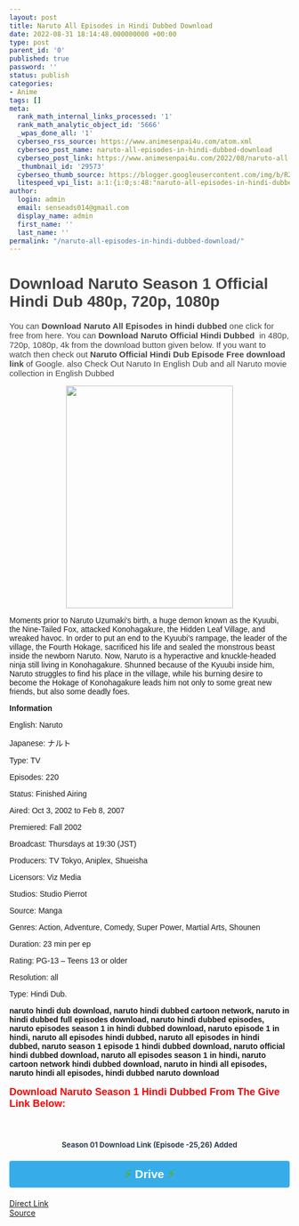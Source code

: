 ```yaml
---
layout: post
title: Naruto All Episodes in Hindi Dubbed Download
date: 2022-08-31 18:14:48.000000000 +00:00
type: post
parent_id: '0'
published: true
password: ''
status: publish
categories:
- Anime
tags: []
meta:
  rank_math_internal_links_processed: '1'
  rank_math_analytic_object_id: '5666'
  _wpas_done_all: '1'
  cyberseo_rss_source: https://www.animesenpai4u.com/atom.xml
  cyberseo_post_name: naruto-all-episodes-in-hindi-dubbed-download
  cyberseo_post_link: https://www.animesenpai4u.com/2022/08/naruto-all-episodes-in-hindi-dubbed.html
  _thumbnail_id: '29573'
  cyberseo_thumb_source: https://blogger.googleusercontent.com/img/b/R29vZ2xl/AVvXsEiHgk9Z3y-XY0xCFkDnOm13CTHTcu3LOoME3FuGr8G1oAjwLV6f2MVZdl7q8B0MsVlIJBiiZ4z-bw1Msz0DFOHWJRNDCT8BecT2WE3zP5mgjbkaX23jXiuHd0FOVv2A7MuTq8rf6r1OM82Ltim8E1NWAOHyeHNaNRASCDnuSskjCcz50wJ7lRQl0e87/w300-h400/IMG_20220821_111241.jpg
  litespeed_vpi_list: a:1:{i:0;s:48:"naruto-all-episodes-in-hindi-dubbed-download.jpg";}
author:
  login: admin
  email: senseads014@gmail.com
  display_name: admin
  first_name: ''
  last_name: ''
permalink: "/naruto-all-episodes-in-hindi-dubbed-download/"
---
```

<h1 style="text-align: left;"><span style="color: #444444; font-family: arial;">Download Naruto Season 1 Official Hindi Dub 480p, 720p, 1080p</span></h1>
<p><span style="background: 0px 0px white; border: 0px; color: #444444; font-family: arial; font-size: 15px; outline: 0px; padding: 0px; vertical-align: baseline;">You can&nbsp;</span><b style="background: 0px 0px rgb(255, 255, 255); border: 0px; color: #444444; font-family: arial; font-size: 15px; outline: 0px; padding: 0px; vertical-align: baseline;">Download Naruto All Episodes in hindi dubbed</b><span style="background: 0px 0px white; border: 0px; color: #444444; font-family: arial; font-size: 15px; outline: 0px; padding: 0px; vertical-align: baseline;">&nbsp;one click for free from here. You can&nbsp;</span><b style="background: 0px 0px rgb(255, 255, 255); border: 0px; color: #444444; font-family: arial; font-size: 15px; outline: 0px; padding: 0px; vertical-align: baseline;">Download Naruto Official Hindi Dubbed&nbsp;</b><span style="background: 0px 0px white; border: 0px; color: #444444; font-family: arial; font-size: 15px; outline: 0px; padding: 0px; vertical-align: baseline;">&nbsp;in 480p, 720p, 1080p, 4k from the download button given below. If you want to watch then check out</span><b style="background: 0px 0px rgb(255, 255, 255); border: 0px; color: #444444; font-family: arial; font-size: 15px; outline: 0px; padding: 0px; vertical-align: baseline;">&nbsp;Naruto Official Hindi Dub Episode Free download link</b><span style="background: 0px 0px white; border: 0px; color: #444444; font-family: arial; font-size: 15px; outline: 0px; padding: 0px; vertical-align: baseline;">&nbsp;of Google. also Check Out Naruto In English Dub and all Naruto movie collection in English Dubbed&nbsp;</span><span style="font-family: arial;"><br /></span></p>
<div class="separator" style="clear: both; text-align: center;"><a href="https://blogger.googleusercontent.com/img/b/R29vZ2xl/AVvXsEiHgk9Z3y-XY0xCFkDnOm13CTHTcu3LOoME3FuGr8G1oAjwLV6f2MVZdl7q8B0MsVlIJBiiZ4z-bw1Msz0DFOHWJRNDCT8BecT2WE3zP5mgjbkaX23jXiuHd0FOVv2A7MuTq8rf6r1OM82Ltim8E1NWAOHyeHNaNRASCDnuSskjCcz50wJ7lRQl0e87/s720/IMG_20220821_111241.jpg" style="margin-left: 1em; margin-right: 1em;"><span style="font-family: arial;"><img border="0" data-original-height="720" data-original-width="540" height="400" src="{{ site.baseurl }}/assets/2022/08/IMG_20220821_111241.jpg" width="300" /></span></a></div>
<p><span style="font-family: arial;">Moments prior to Naruto Uzumaki's birth, a huge demon known as the Kyuubi, the Nine-Tailed Fox, attacked Konohagakure, the Hidden Leaf Village, and wreaked havoc. In order to put an end to the Kyuubi's rampage, the leader of the village, the Fourth Hokage, sacrificed his life and sealed the monstrous beast inside the newborn Naruto. Now, Naruto is a hyperactive and knuckle-headed ninja still living in Konohagakure. Shunned because of the Kyuubi inside him, Naruto struggles to find his place in the village, while his burning desire to become the Hokage of Konohagakure leads him not only to some great new friends, but also some deadly foes.</span>
<p><span style="font-family: arial;"><b>Information</b></span></p>
<p><span style="font-family: arial;">English: Naruto</span></p>
<p><span style="font-family: arial;">Japanese: ナルト</span></p>
<p><span style="font-family: arial;">Type: TV</span></p>
<p><span style="font-family: arial;">Episodes: 220</span></p>
<p><span style="font-family: arial;">Status: Finished Airing</span></p>
<p><span style="font-family: arial;">Aired: Oct 3, 2002 to Feb 8, 2007</span></p>
<p><span style="font-family: arial;">Premiered: Fall 2002</span></p>
<p><span style="font-family: arial;">Broadcast: Thursdays at 19:30 (JST)</span></p>
<p><span style="font-family: arial;">Producers: TV Tokyo, Aniplex, Shueisha</span></p>
<p><span style="font-family: arial;">Licensors: Viz Media</span></p>
<p><span style="font-family: arial;">Studios: Studio Pierrot</span></p>
<p><span style="font-family: arial;">Source: Manga</span></p>
<p><span style="font-family: arial;">Genres: Action, Adventure, Comedy, Super Power, Martial Arts, Shounen</span></p>
<p><span style="font-family: arial;">Duration: 23 min per ep</span></p>
<p><span style="font-family: arial;">Rating: PG-13 – Teens 13 or older</span></p>
<p><span style="font-family: arial;">Resolution: all</span></p>
<p><span style="font-family: arial;">Type: Hindi Dub.</span></p>
<div style="text-align: left;"><span style="font-family: arial;"><b>naruto hindi dub download, naruto hindi dubbed cartoon network, naruto in hindi dubbed full episodes download, naruto hindi dubbed episodes, naruto episodes season 1 in hindi dubbed download, naruto episode 1 in hindi, naruto all episodes hindi dubbed, naruto all episodes in hindi dubbed, naruto season 1 episode 1 hindi dubbed download, naruto official hindi dubbed download, naruto all episodes season 1 in hindi, naruto cartoon network hindi dubbed download, naruto in hindi all episodes, naruto hindi all episodes, hindi dubbed naruto download</b></span></div>
<div style="text-align: left;"><span style="font-family: arial;"><b><br /></b></span></div>
<div style="text-align: left;"><b style="background: 0px 0px rgb(255, 255, 255); border: 0px; color: #656565; font-family: Hanuman, Ruda, sans-serif; font-size: 15px; outline: 0px; padding: 0px; vertical-align: baseline;"><span style="background: 0px 0px; border: 0px; font-family: arial; outline: 0px; padding: 0px; vertical-align: baseline;"><span style="background: 0px 0px; border: 0px; color: red; font-size: large; outline: 0px; padding: 0px; vertical-align: baseline;">Download Naruto Season 1 Hindi Dubbed From The Give Link Below:</span></span></b></div>
<div style="text-align: left;"><b style="background: 0px 0px rgb(255, 255, 255); border: 0px; color: #656565; font-family: Hanuman, Ruda, sans-serif; font-size: 15px; outline: 0px; padding: 0px; vertical-align: baseline;"><span style="background: 0px 0px; border: 0px; font-family: arial; outline: 0px; padding: 0px; vertical-align: baseline;"><span style="background: 0px 0px; border: 0px; color: red; font-size: large; outline: 0px; padding: 0px; vertical-align: baseline;"><br /></span></span></b></div>
<div style="text-align: left;"><b style="background: 0px 0px rgb(255, 255, 255); border: 0px; color: #656565; font-family: Hanuman, Ruda, sans-serif; outline: 0px; padding: 0px; vertical-align: baseline;"><span style="background: 0px 0px; border: 0px; font-family: arial; outline: 0px; padding: 0px; vertical-align: baseline;"><span style="background: 0px 0px; border: 0px; color: red; outline: 0px; padding: 0px; vertical-align: baseline;" /></span></b><br />
<h3 style="background-attachment: initial; background-clip: initial; background-image: initial; background-origin: initial; background-position: 0px 0px; background-repeat: initial; background-size: initial; border: 0px; box-sizing: border-box; color: #2c3e50; line-height: 1.3; margin: 0px 0px 20px; outline: 0px; padding: 0px; text-align: center; vertical-align: baseline;" />
<p style="background: 0px 0px; border: 0px; outline: 0px; padding: 0px; vertical-align: baseline;"><span style="background: 0px 0px; border: 0px; outline: 0px; padding: 0px; vertical-align: baseline;"><span style="background: 0px 0px; border: 0px; font-size: small; outline: 0px; padding: 0px; vertical-align: baseline;"><b style="background: 0px 0px; border: 0px; outline: 0px; padding: 0px; vertical-align: baseline;">Season 01 Download Link (Episode -25,26) Added</b></span></span></p>
<h3 style="background-attachment: initial; background-clip: initial; background-image: initial; background-origin: initial; background-position: 0px 0px; background-repeat: initial; background-size: initial; border: 0px; box-sizing: border-box; color: #2c3e50; font-family: Hanuman, Ruda, sans-serif; font-size: 21px; line-height: 1.3; margin: 0px 0px 20px; outline: 0px; padding: 0px; text-align: center; vertical-align: baseline;" />
<div style="background: 0px 0px; border: 0px; font-size: medium; font-weight: 400; outline: 0px; padding: 0px; vertical-align: baseline;"></div>
<p style="background: 0px 0px; border: 0px; outline: 0px; padding: 0px; vertical-align: baseline;">
<div style="background: 0px 0px; border: 0px; outline: 0px; padding: 0px; text-align: justify; vertical-align: baseline;">
<div class="separator" style="background: 0px 0px; border: 0px; clear: both; outline: 0px; padding: 0px; text-align: center; vertical-align: baseline;"><span style="background: 0px 0px; border: 0px; color: white; font-family: &quot;Carter One&quot;; font-size: large; letter-spacing: 0.5px; outline: 0px; padding: 0px; vertical-align: baseline;"><a href="https://allseason4u.blogspot.com/2022/08/naruto-in-hindi-dubbed.html" style="background: 0px 0px; border: 0px; clear: none; color: #4caf50; float: none; margin-left: 0px; margin-right: 0px; outline: 0px; padding: 0px; text-decoration-line: none; transition: color 0.17s ease 0s; vertical-align: baseline;" target="_blank" rel="noopener" /></span>
<p style="background: 0px 0px; border: 0px; outline: 0px; padding: 0px; vertical-align: baseline;"></p>
<div class="notif_button" style="background: 0px 0px rgb(54, 173, 233); border-radius: 4px; border: 0px; box-sizing: border-box; margin: 20px auto 0px; max-width: 1080px; outline: 0px; padding: 10px; vertical-align: baseline;">⚡<span style="background: 0px 0px; border: 0px; clear: none; color: white; margin-left: 0px; margin-right: 0px; outline: 0px; padding: 0px; transition: color 0.17s ease 0s; vertical-align: baseline;">&nbsp;Drive</span><span style="background: 0px 0px; border: 0px; color: #39b5e4; outline: 0px; padding: 0px; vertical-align: baseline;"><span style="background: 0px 0px; border: 0px; outline: 0px; padding: 0px; transition-duration: 0.17s; transition-property: color; vertical-align: baseline;">&nbsp;</span></span>⚡</div>
</div>
</div>
</div>
<link rel="stylesheet" href="https://cdnjs.cloudflare.com/ajax/libs/font-awesome/4.7.0/css/font-awesome.min.css" />
<div class="divbtn"> <a href="https://handymansurrender.com/fihup8buzv?key=94550f7ce39444073321dde3b8782f97" class="btn"><i class="fa fa-download"></i> Direct Link</a> <br /><a href="https://www.animesenpai4u.com/2022/08/naruto-all-episodes-in-hindi-dubbed.html">Source</a> </div>
